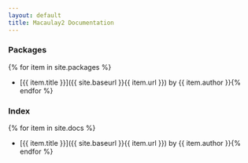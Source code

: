```yaml
---
layout: default
title: Macaulay2 Documentation
---
```


### Packages
{% for item in site.packages %}
* [{{ item.title }}]({{ site.baseurl }}{{ item.url }}) by {{ item.author }}{% endfor %}

### Index
{% for item in site.docs %}
* [{{ item.title }}]({{ site.baseurl }}{{ item.url }}) by {{ item.author }}{% endfor %}
